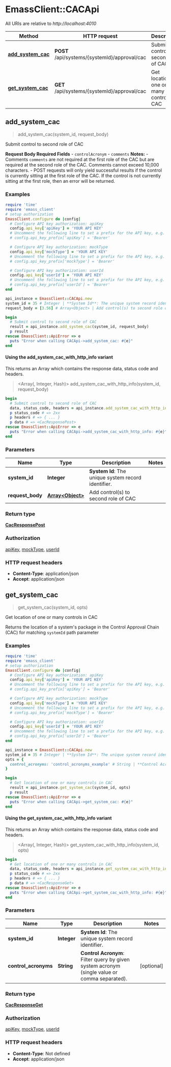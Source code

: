 # EmassClient::CACApi

All URIs are relative to *http://localhost:4010*

| Method | HTTP request | Description |
| ------ | ------------ | ----------- |
| [**add_system_cac**](CACApi.md#add_system_cac) | **POST** /api/systems/{systemId}/approval/cac | Submit control to second role of CAC |
| [**get_system_cac**](CACApi.md#get_system_cac) | **GET** /api/systems/{systemId}/approval/cac | Get location of one or many controls in CAC |


## add_system_cac

> <CacResponsePost> add_system_cac(system_id, request_body)

Submit control to second role of CAC

 **Request Body Required Fields** - `controlAcronym` - `comments`  **Notes:** - Comments `comments` are not required at the first role of the CAC but are required at the second role of the CAC. Comments cannot exceed 10,000 characters.  - POST requests will only yield successful results if the control is currently sitting at the first role of the CAC. If the control is not currently sitting at the first role, then an error will be returned.

### Examples

```ruby
require 'time'
require 'emass_client'
# setup authorization
EmassClient.configure do |config|
  # Configure API key authorization: apiKey
  config.api_key['apiKey'] = 'YOUR API KEY'
  # Uncomment the following line to set a prefix for the API key, e.g. 'Bearer' (defaults to nil)
  # config.api_key_prefix['apiKey'] = 'Bearer'

  # Configure API key authorization: mockType
  config.api_key['mockType'] = 'YOUR API KEY'
  # Uncomment the following line to set a prefix for the API key, e.g. 'Bearer' (defaults to nil)
  # config.api_key_prefix['mockType'] = 'Bearer'

  # Configure API key authorization: userId
  config.api_key['userId'] = 'YOUR API KEY'
  # Uncomment the following line to set a prefix for the API key, e.g. 'Bearer' (defaults to nil)
  # config.api_key_prefix['userId'] = 'Bearer'
end

api_instance = EmassClient::CACApi.new
system_id = 35 # Integer | **System Id**: The unique system record identifier.
request_body = [3.56] # Array<Object> | Add control(s) to second role of CAC

begin
  # Submit control to second role of CAC
  result = api_instance.add_system_cac(system_id, request_body)
  p result
rescue EmassClient::ApiError => e
  puts "Error when calling CACApi->add_system_cac: #{e}"
end
```

#### Using the add_system_cac_with_http_info variant

This returns an Array which contains the response data, status code and headers.

> <Array(<CacResponsePost>, Integer, Hash)> add_system_cac_with_http_info(system_id, request_body)

```ruby
begin
  # Submit control to second role of CAC
  data, status_code, headers = api_instance.add_system_cac_with_http_info(system_id, request_body)
  p status_code # => 2xx
  p headers # => { ... }
  p data # => <CacResponsePost>
rescue EmassClient::ApiError => e
  puts "Error when calling CACApi->add_system_cac_with_http_info: #{e}"
end
```

### Parameters

| Name | Type | Description | Notes |
| ---- | ---- | ----------- | ----- |
| **system_id** | **Integer** | **System Id**: The unique system record identifier. |  |
| **request_body** | [**Array&lt;Object&gt;**](Object.md) | Add control(s) to second role of CAC |  |

### Return type

[**CacResponsePost**](CacResponsePost.md)

### Authorization

[apiKey](../README.md#apiKey), [mockType](../README.md#mockType), [userId](../README.md#userId)

### HTTP request headers

- **Content-Type**: application/json
- **Accept**: application/json


## get_system_cac

> <CacResponseGet> get_system_cac(system_id, opts)

Get location of one or many controls in CAC

Returns the location of a system's package in the Control Approval Chain (CAC) for matching `systemId` path parameter

### Examples

```ruby
require 'time'
require 'emass_client'
# setup authorization
EmassClient.configure do |config|
  # Configure API key authorization: apiKey
  config.api_key['apiKey'] = 'YOUR API KEY'
  # Uncomment the following line to set a prefix for the API key, e.g. 'Bearer' (defaults to nil)
  # config.api_key_prefix['apiKey'] = 'Bearer'

  # Configure API key authorization: mockType
  config.api_key['mockType'] = 'YOUR API KEY'
  # Uncomment the following line to set a prefix for the API key, e.g. 'Bearer' (defaults to nil)
  # config.api_key_prefix['mockType'] = 'Bearer'

  # Configure API key authorization: userId
  config.api_key['userId'] = 'YOUR API KEY'
  # Uncomment the following line to set a prefix for the API key, e.g. 'Bearer' (defaults to nil)
  # config.api_key_prefix['userId'] = 'Bearer'
end

api_instance = EmassClient::CACApi.new
system_id = 35 # Integer | **System Id**: The unique system record identifier.
opts = {
  control_acronyms: 'control_acronyms_example' # String | **Control Acronym**: Filter query by given system acronym (single value or comma separated).
}

begin
  # Get location of one or many controls in CAC
  result = api_instance.get_system_cac(system_id, opts)
  p result
rescue EmassClient::ApiError => e
  puts "Error when calling CACApi->get_system_cac: #{e}"
end
```

#### Using the get_system_cac_with_http_info variant

This returns an Array which contains the response data, status code and headers.

> <Array(<CacResponseGet>, Integer, Hash)> get_system_cac_with_http_info(system_id, opts)

```ruby
begin
  # Get location of one or many controls in CAC
  data, status_code, headers = api_instance.get_system_cac_with_http_info(system_id, opts)
  p status_code # => 2xx
  p headers # => { ... }
  p data # => <CacResponseGet>
rescue EmassClient::ApiError => e
  puts "Error when calling CACApi->get_system_cac_with_http_info: #{e}"
end
```

### Parameters

| Name | Type | Description | Notes |
| ---- | ---- | ----------- | ----- |
| **system_id** | **Integer** | **System Id**: The unique system record identifier. |  |
| **control_acronyms** | **String** | **Control Acronym**: Filter query by given system acronym (single value or comma separated). | [optional] |

### Return type

[**CacResponseGet**](CacResponseGet.md)

### Authorization

[apiKey](../README.md#apiKey), [mockType](../README.md#mockType), [userId](../README.md#userId)

### HTTP request headers

- **Content-Type**: Not defined
- **Accept**: application/json

